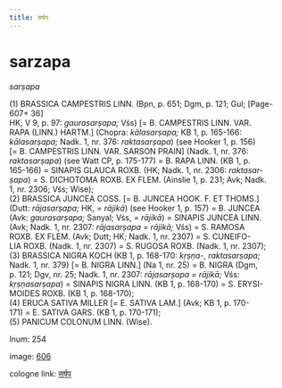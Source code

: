 ```yaml
---
title: सर्षप
---
```


# sarzapa

<i>sarṣapa</i>  <div n="P" />(1) <bot>BRASSICA CAMPESTRIS LINN.</bot> (Bpn, p. 651; Dgm, p. 121; Gul; [Page-607+ 36] <div n="lb" />HK; V 9, p. 97: <i>gaurasarṣapa;</i> Vśs) [= <bot>B. CAMPESTRIS LINN. VAR. <div n="lb" />RAPA (LINN.) HARTM.</bot>] (Chopra: <i>kālasarṣapa;</i> KB 1, p. 165-166: <div n="lb" /><i>kālasarṣapa;</i> Nadk. 1, nr. 376: <i>raktasarṣapa</i>) (see Hooker 1, p. 156) <div n="lb" />[= <bot>B. CAMPESTRIS LINN. VAR. SARSON PRAIN</bot>] (Nadk. 1, nr. 376: <div n="lb" /><i>raktasarṣapa</i>) (see Watt CP, p. 175-177) = <bot>B. RAPA LINN.</bot> (KB 1, p. <div n="lb" />165-166) = <bot>SINAPIS GLAUCA ROXB.</bot> (HK; Nadk. 1, nr. 2306: <i>raktasar-</i> <div n="lb" /><i>ṣapa</i>) = <bot>S. DICHOTOMA ROXB. EX FLEM.</bot> (Ainslie 1, p. 231; Avk; Nadk. <div n="lb" />1, nr. 2306; Vśs; Wise); <div n="P" />(2) <bot>BRASSICA JUNCEA COSS.</bot> [= <bot>B. JUNCEA HOOK. F. ET THOMS.</bot>] <div n="lb" />(Dutt: <i>rājasarṣapa;</i> HK, = <i>rājikā</i>) (see Hooker 1, p. 157) = <bot>B. JUNCEA</bot> <div n="lb" />(Avk: <i>gaurasarṣapa;</i> Sanyal; Vśs, = <i>rājikā</i>) = <bot>SINAPIS JUNCEA LINN.</bot> <div n="lb" />(Avk; Nadk. 1, nr. 2307: <i>rājasarṣapa = rājikā;</i> Vśs) = <bot>S. RAMOSA <div n="lb" />ROXB. EX FLEM.</bot> (Avk; Dutt; HK; Nadk. 1, nr. 2307) = <bot>S. CUNEIFO- <div n="lb" />LIA ROXB.</bot> (Nadk. 1, nr. 2307) = <bot>S. RUGOSA ROXB.</bot> (Nadk. 1, nr. 2307); <div n="P" />(3) <bot>BRASSICA NIGRA KOCH</bot> (KB 1, p. 168-170: <i>kṛṣṇa-, raktasarṣapa;</i> <div n="lb" />Nadk. 1, nr. 379) [= <bot>B. NIGRA LINN.</bot>] (Na 1, nr. 25) = <bot>B. NIGRA</bot> (Dgm, <div n="lb" />p. 121; Dgv, nr. 25; Nadk. 1, nr. 2307: <i>rājasarṣapa = rājikā;</i> Vśs: <div n="lb" /><i>kṛṣṇasarṣapa</i>) = <bot>SINAPIS NIGRA LINN.</bot> (KB 1, p. 168-170) = <bot>S. ERYSI- <div n="lb" />MOIDES ROXB.</bot> (KB 1, p. 168-170); <div n="P" />(4) <bot>ERUCA SATIVA MILLER</bot> [= <bot>E. SATIVA LAM.</bot>] (Avk; KB 1, p. 170- <div n="lb" />171) = <bot>E. SATIVA GARS.</bot> (KB 1, p. 170-171); <div n="P" />(5) <bot>PANICUM COLONUM LINN.</bot> (Wise).

lnum: 254

image: [606](https://www.sanskrit-lexicon.uni-koeln.de/scans/csl-apidev/servepdf.php?dict=snp&page=606)

cologne link: [सर्षप](https://sanskrit-lexicon.uni-koeln.de/scans/csl-apidev/getword.php?dict=snp&key=सर्षप)

